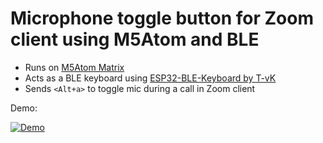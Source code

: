 # Microphone toggle button for Zoom client using M5Atom and BLE

- Runs on [M5Atom Matrix](https://m5stack.com/collections/m5-atom/products/atom-matrix-esp32-development-kit)
- Acts as a BLE keyboard using [ESP32-BLE-Keyboard by T-vK](https://github.com/T-vK/ESP32-BLE-Keyboard)
- Sends `<Alt+a>` to toggle mic during a call in Zoom client

Demo:

[![Demo](https://img.youtube.com/vi/3DzOzwyPFUM/0.jpg)](https://www.youtube.com/watch?v=3DzOzwyPFUM)
